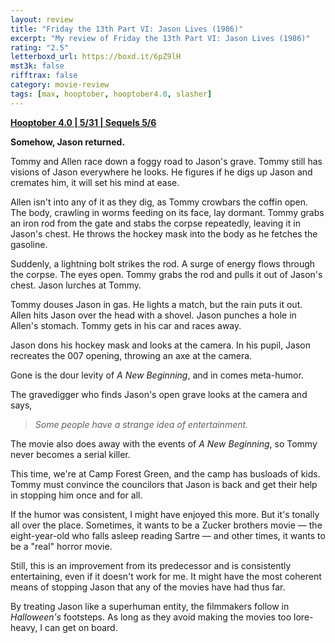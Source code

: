 ```yaml
---
layout: review
title: "Friday the 13th Part VI: Jason Lives (1986)"
excerpt: "My review of Friday the 13th Part VI: Jason Lives (1986)"
rating: "2.5"
letterboxd_url: https://boxd.it/6pZ9lH
mst3k: false
rifftrax: false
category: movie-review
tags: [max, hooptober, hooptober4.0, slasher]
---
```


<b><a href="https://boxd.it/pRNg0/detail" target="_blank" rel="noopener">Hooptober 4.0 | 5/31 | Sequels 5/6</a></b>

<b>Somehow, Jason returned.</b>

Tommy and Allen race down a foggy road to Jason's grave. Tommy still has visions of Jason everywhere he looks. He figures if he digs up Jason and cremates him, it will set his mind at ease.

Allen isn't into any of it as they dig, as Tommy crowbars the coffin open. The body, crawling in worms feeding on its face, lay dormant. Tommy grabs an iron rod from the gate and stabs the corpse repeatedly, leaving it in Jason's chest. He throws the hockey mask into the body as he fetches the gasoline.

Suddenly, a lightning bolt strikes the rod. A surge of energy flows through the corpse. The eyes open. Tommy grabs the rod and pulls it out of Jason's chest. Jason lurches at Tommy.

Tommy douses Jason in gas. He lights a match, but the rain puts it out. Allen hits Jason over the head with a shovel. Jason punches a hole in Allen's stomach. Tommy gets in his car and races away.

Jason dons his hockey mask and looks at the camera. In his pupil, Jason recreates the 007 opening, throwing an axe at the camera.

Gone is the dour levity of <i>A New Beginning</i>, and in comes meta-humor.

The gravedigger who finds Jason's open grave looks at the camera and says,

<blockquote><i>Some people have a strange idea of entertainment.</i></blockquote>The movie also does away with the events of<i> A New Beginning</i>, so Tommy never becomes a serial killer.

This time, we're at Camp Forest Green, and the camp has busloads of kids. Tommy must convince the councilors that Jason is back and get their help in stopping him once and for all.

If the humor was consistent, I might have enjoyed this more. But it's tonally all over the place. Sometimes, it wants to be a Zucker brothers movie — the eight-year-old who falls asleep reading Sartre — and other times, it wants to be a "real" horror movie.

Still, this is an improvement from its predecessor and is consistently entertaining, even if it doesn't work for me. It might have the most coherent means of stopping Jason that any of the movies have had thus far.

By treating Jason like a superhuman entity, the filmmakers follow in <i>Halloween's</i> footsteps. As long as they avoid making the movies too lore-heavy, I can get on board.
